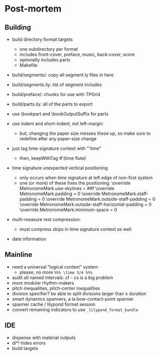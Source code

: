 Post-mortem
===========

Building
--------

- build directory format targets
    - one subdirectory per format
    - includes front-cover, preface, music, back-cover, score
    - optionally includes parts
    - Makefile
- build/segments/: copy all segment ly files in here
- build/segments.ily: list of segment includes
- build/preface/: chunks for use with TPGrid
- build/parts.ily: all of the parts to export
- use \bookpart and \bookOutputSuffix for parts

- use indent and short-indent, not left-margin
    - but, changing the paper size messes these up,
      so make sure to redefine after any paper-size change
- just tag time-signature context with "'time"
    - then, keepWithTag #'(time flute)
- time signature unexpected vertical positioning
    - only occurs when time signature at left edge of non-first system
    - one (or more) of these fixes the positioning: 
        \override MetronomeMark.use-skylines = ##f
        \override MetronomeMark.padding = 0
        \override MetronomeMark.staff-padding = 0
        \override MetronomeMark.outside-staff-padding = 0
        \override MetronomeMark.outside-staff-horizontal-padding = 0
        \override MetronomeMark.minimum-space = 0
- multi-measure rest compression:
    - must compress skips in time signature context as well
- date information

Mainline
--------

- need a universal "logical context" system
    - please, no more `%%% \time 3/4 %%%`
- audit *all* named intervals: cf - cs is a big problem
- more modular rhythm-makers
- pitch inequalities, pitch-center inequalities
- division specifier? be able to split divisions larger than x duration
- smart dynamics spanners, a la bow-contact-point spanner
- spanner cache / lilypond format session
- convert remaining indicators to use `_lilypond_format_bundle`

IDE
---

- dispense with material outputs
- di\*! hides errors
- build targets